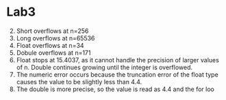 # Lab3

2. Short overflows at n=256
3. Long overflows at n=65536
4. Float overflows at n=34
5. Dobule overflows at n=171
6. Float stops at 15.4037, as it cannot handle the precision of larger values of n.  Double continues growing until the integer is overflowed.
7. The numeric error occurs because the truncation error of the float type causes the value to be slightly less than 4.4.
8. The double is more precise, so the value is read as 4.4 and the for loo
